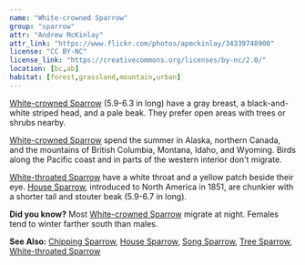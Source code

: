 ```yaml
---
name: "White-crowned Sparrow"
group: "sparrow"
attr: "Andrew McKinlay"
attr_link: "https://www.flickr.com/photos/apmckinlay/34339748900"
license: "CC BY-NC"
license_link: "https://creativecommons.org/licenses/by-nc/2.0/"
location: [bc,ab]
habitat: [forest,grassland,mountain,urban]
---
```

[White-crowned Sparrow](/birds/whitecspar/) (5.9-6.3 in long) have a gray breast, a black-and-white striped head, and a pale beak. They prefer open areas with trees or shrubs nearby.

[White-crowned Sparrow](/birds/whitecspar/) spend the summer in Alaska, northern Canada, and the mountains of British Columbia, Montana, Idaho, and Wyoming. Birds along the Pacific coast and in parts of the western interior don't migrate.

[White-throated Sparrow](/birds/whitetspar/) have a white throat and a yellow patch beside their eye. [House Sparrow](/birds/houspar/), introduced to North America in 1851, are chunkier with a shorter tail and stouter beak (5.9-6.7 in long).

**Did you know?** Most [White-crowned Sparrow](/birds/whitecspar/) migrate at night. Females tend to winter farther south than males.

<!-- generated, do not edit -->
**See Also:**
[Chipping Sparrow](/birds/chipspar/),
[House Sparrow](/birds/houspar/),
[Song Sparrow](/birds/songspar/),
[Tree Sparrow](/birds/treespar/),
[White-throated Sparrow](/birds/whitetspar/)
